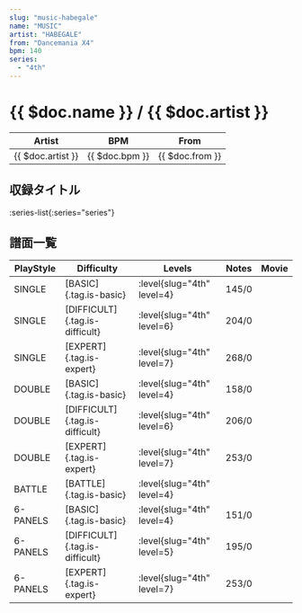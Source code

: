 ```yaml
---
slug: "music-habegale"
name: "MUSIC"
artist: "HABEGALE"
from: "Dancemania X4"
bpm: 140
series:
  - "4th"
---
```


# {{ $doc.name }} / {{ $doc.artist }}

|Artist|BPM|From|
|------|---|----|
|{{ $doc.artist }}|{{ $doc.bpm }}|{{ $doc.from }}|

## 収録タイトル

:series-list{:series="series"}

## 譜面一覧

|PlayStyle|Difficulty|Levels|Notes|Movie|
|---------|----------|------|-----|-----|
|SINGLE|[BASIC]{.tag.is-basic}|<div class="field is-grouped is-grouped-multiline"> :level{slug="4th" level=4}</div>|145/0||
|SINGLE|[DIFFICULT]{.tag.is-difficult}|<div class="field is-grouped is-grouped-multiline"> :level{slug="4th" level=6}</div>|204/0||
|SINGLE|[EXPERT]{.tag.is-expert}|<div class="field is-grouped is-grouped-multiline"> :level{slug="4th" level=7}</div>|268/0||
|DOUBLE|[BASIC]{.tag.is-basic}|<div class="field is-grouped is-grouped-multiline"> :level{slug="4th" level=4}</div>|158/0||
|DOUBLE|[DIFFICULT]{.tag.is-difficult}|<div class="field is-grouped is-grouped-multiline"> :level{slug="4th" level=6}</div>|206/0||
|DOUBLE|[EXPERT]{.tag.is-expert}|<div class="field is-grouped is-grouped-multiline"> :level{slug="4th" level=7}</div>|253/0||
|BATTLE|[BATTLE]{.tag.is-basic}|<div class="field is-grouped is-grouped-multiline"> :level{slug="4th" level=4}</div>|||
|6-PANELS|[BASIC]{.tag.is-basic}|<div class="field is-grouped is-grouped-multiline"> :level{slug="4th" level=4}</div>|151/0||
|6-PANELS|[DIFFICULT]{.tag.is-difficult}|<div class="field is-grouped is-grouped-multiline"> :level{slug="4th" level=5}</div>|195/0||
|6-PANELS|[EXPERT]{.tag.is-expert}|<div class="field is-grouped is-grouped-multiline"> :level{slug="4th" level=7}</div>|253/0||
